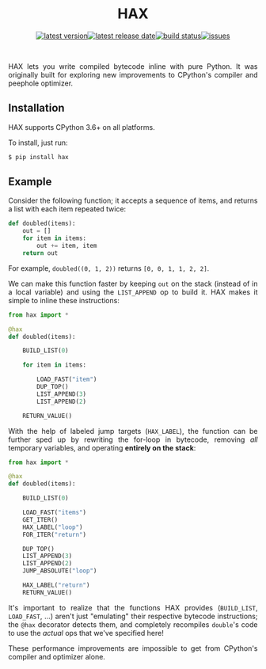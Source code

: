 <div align=center>

HAX
===

[![latest version](https://img.shields.io/github/release-pre/brandtbucher/hax.svg?style=for-the-badge&label=latest)![latest release date](https://img.shields.io/github/release-date-pre/brandtbucher/hax.svg?style=for-the-badge&label=released)](https://github.com/brandtbucher/hax/releases)[![build status](https://img.shields.io/github/workflow/status/brandtbucher/hax/CI/master.svg?style=for-the-badge)](https://github.com/brandtbucher/hax/actions)[![issues](https://img.shields.io/github/issues-raw/brandtbucher/hax.svg?label=issues&style=for-the-badge)](https://github.com/brandtbucher/hax/issues)

<br>

</div>

<div align=justify>

HAX lets you write compiled bytecode inline with pure Python. It was originally
built for exploring new improvements to CPython's compiler and peephole
optimizer.

Installation
------------

HAX supports CPython 3.6+ on all platforms.

To install, just run:

```sh
$ pip install hax
```

Example
-------

Consider the following function; it accepts a sequence of items, and returns a
list with each item repeated twice:

```py
def doubled(items):
    out = []
    for item in items:
        out += item, item
    return out
```

For example, `doubled((0, 1, 2))` returns `[0, 0, 1, 1, 2, 2]`.

We can make this function faster by keeping `out` on the stack (instead of in a
local variable) and using the `LIST_APPEND` op to build it. HAX makes it
simple to inline these instructions:

```py
from hax import *

@hax
def doubled(items):

    BUILD_LIST(0)

    for item in items:

        LOAD_FAST("item")
        DUP_TOP()
        LIST_APPEND(3)
        LIST_APPEND(2)

    RETURN_VALUE()
```

With the help of labeled jump targets (`HAX_LABEL`), the function can be further
sped up by rewriting the for-loop in bytecode, removing _all_ temporary
variables, and operating **entirely on the stack**:

```py
from hax import *

@hax
def doubled(items):

    BUILD_LIST(0)

    LOAD_FAST("items")
    GET_ITER()
    HAX_LABEL("loop")
    FOR_ITER("return")

    DUP_TOP()
    LIST_APPEND(3)
    LIST_APPEND(2)
    JUMP_ABSOLUTE("loop")

    HAX_LABEL("return")
    RETURN_VALUE()
```

It's important to realize that the functions HAX provides (`BUILD_LIST`,
`LOAD_FAST`, ...) aren't just "emulating" their respective bytecode
instructions; the `@hax` decorator detects them, and completely recompiles
`double`'s code to use the _actual_ ops that we've specified here!

These performance improvements are impossible to get from CPython's compiler and
optimizer alone.

</div>
